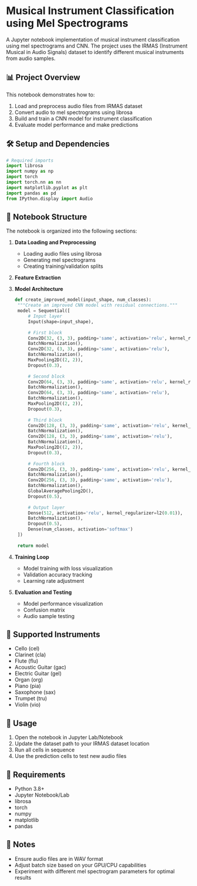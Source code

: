 # Musical Instrument Classification using Mel Spectrograms

A Jupyter notebook implementation of musical instrument classification using mel spectrograms and CNN. The project uses the IRMAS (Instrument Musical in Audio Signals) dataset to identify different musical instruments from audio samples.

## 📊 Project Overview

This notebook demonstrates how to:
1. Load and preprocess audio files from IRMAS dataset
2. Convert audio to mel spectrograms using librosa
3. Build and train a CNN model for instrument classification
4. Evaluate model performance and make predictions

## 🛠️ Setup and Dependencies

```python
# Required imports
import librosa
import numpy as np
import torch
import torch.nn as nn
import matplotlib.pyplot as plt
import pandas as pd
from IPython.display import Audio
```

## 📓 Notebook Structure

The notebook is organized into the following sections:

1. **Data Loading and Preprocessing**
   - Loading audio files using librosa
   - Generating mel spectrograms
   - Creating training/validation splits

2. **Feature Extraction**
  

3. **Model Architecture**
   ```python
   def create_improved_model(input_shape, num_classes):
    """Create an improved CNN model with residual connections."""
    model = Sequential([
        # Input layer
        Input(shape=input_shape),
        
        # First block
        Conv2D(32, (3, 3), padding='same', activation='relu', kernel_regularizer=l2(0.01)),
        BatchNormalization(),
        Conv2D(32, (3, 3), padding='same', activation='relu'),
        BatchNormalization(),
        MaxPooling2D((2, 2)),
        Dropout(0.3),
        
        # Second block
        Conv2D(64, (3, 3), padding='same', activation='relu', kernel_regularizer=l2(0.01)),
        BatchNormalization(),
        Conv2D(64, (3, 3), padding='same', activation='relu'),
        BatchNormalization(),
        MaxPooling2D((2, 2)),
        Dropout(0.3),
        
        # Third block
        Conv2D(128, (3, 3), padding='same', activation='relu', kernel_regularizer=l2(0.01)),
        BatchNormalization(),
        Conv2D(128, (3, 3), padding='same', activation='relu'),
        BatchNormalization(),
        MaxPooling2D((2, 2)),
        Dropout(0.3),
        
        # Fourth block
        Conv2D(256, (3, 3), padding='same', activation='relu', kernel_regularizer=l2(0.01)),
        BatchNormalization(),
        Conv2D(256, (3, 3), padding='same', activation='relu'),
        BatchNormalization(),
        GlobalAveragePooling2D(),
        Dropout(0.5),
        
        # Output layer
        Dense(512, activation='relu', kernel_regularizer=l2(0.01)),
        BatchNormalization(),
        Dropout(0.5),
        Dense(num_classes, activation='softmax')
    ])
    
    return model
   ```

4. **Training Loop**
   - Model training with loss visualization
   - Validation accuracy tracking
   - Learning rate adjustment

5. **Evaluation and Testing**
   - Model performance visualization
   - Confusion matrix
   - Audio sample testing

## 🎸 Supported Instruments

- Cello (cel)
- Clarinet (cla)
- Flute (flu)
- Acoustic Guitar (gac)
- Electric Guitar (gel)
- Organ (org)
- Piano (pia)
- Saxophone (sax)
- Trumpet (tru)
- Violin (vio)



## 🚀 Usage

1. Open the notebook in Jupyter Lab/Notebook
2. Update the dataset path to your IRMAS dataset location
3. Run all cells in sequence
4. Use the prediction cells to test new audio files

## 💾 Requirements

- Python 3.8+
- Jupyter Notebook/Lab
- librosa
- torch
- numpy
- matplotlib
- pandas


## 📝 Notes

- Ensure audio files are in WAV format
- Adjust batch size based on your GPU/CPU capabilities
- Experiment with different mel spectrogram parameters for optimal results
